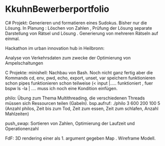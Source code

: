# KkuhnBewerberportfolio



C# Projekt: Generieren und formatieren eines Sudokus. Bisher nur die Lösung.
            In Planung : Löschen von Zahlen , Prüfung der Lösung
            separate Darstellung von Rätsel und Lösung .
            Generierung von mehreren Rätseln auf einmal.


Hackathon im urban innovation hub in Heilbronn: 

Analyse von Verkehrsdaten zum zwecke der Optimierung von Ampelschaltungen


C Projekte:
minishell: Nachbau von Bash. Noch nicht ganz fertig aber die Kommands 
           cd, env, pwd, echo, export, unset, var speichern funktionieren schon
           pipes funktionieren schon teilweise (< input |..... funktioniert , fuer bspw ls -la | .... 
           muss ich noch eine Kondition einfügen.

philo: Übung zum Thema Multithreading, die verschiedenen Threads müssen sich
           Ressourcen teilen (Gabeln). 
           bsp.aufruf: ./philo 3 600 200 100 5 (Anzahl philos, Zeit bis zum Tod, Zeit zum                  essen, Zeit zum schlafen, Anzahl Mahlzeiten)
       
push_swap: Sortieren von Zahlen, Optimierung der Laufzeit und Operationenzahl

FdF: 3D rendering einer als 1. argument gegeben Map . Wireframe Modell.



